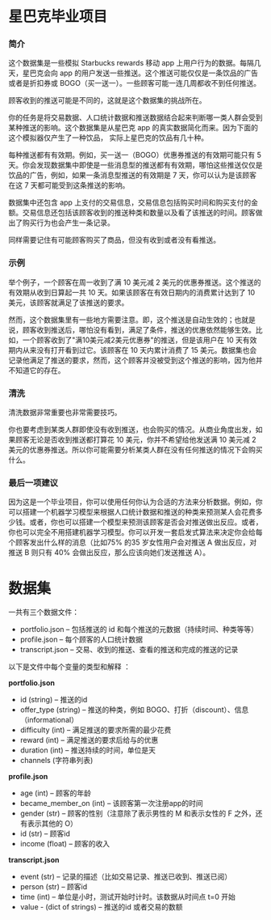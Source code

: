# 星巴克毕业项目

### 简介

这个数据集是一些模拟 Starbucks rewards 移动 app 上用户行为的数据。每隔几天，星巴克会向 app 的用户发送一些推送。这个推送可能仅仅是一条饮品的广告或者是折扣券或 BOGO（买一送一）。一些顾客可能一连几周都收不到任何推送。 

顾客收到的推送可能是不同的，这就是这个数据集的挑战所在。

你的任务是将交易数据、人口统计数据和推送数据结合起来判断哪一类人群会受到某种推送的影响。这个数据集是从星巴克 app 的真实数据简化而来。因为下面的这个模拟器仅产生了一种饮品， 实际上星巴克的饮品有几十种。

每种推送都有有效期。例如，买一送一（BOGO）优惠券推送的有效期可能只有 5 天。你会发现数据集中即使是一些消息型的推送都有有效期，哪怕这些推送仅仅是饮品的广告，例如，如果一条消息型推送的有效期是 7 天，你可以认为是该顾客在这 7 天都可能受到这条推送的影响。

数据集中还包含 app 上支付的交易信息，交易信息包括购买时间和购买支付的金额。交易信息还包括该顾客收到的推送种类和数量以及看了该推送的时间。顾客做出了购买行为也会产生一条记录。 

同样需要记住有可能顾客购买了商品，但没有收到或者没有看推送。

### 示例

举个例子，一个顾客在周一收到了满 10 美元减 2 美元的优惠券推送。这个推送的有效期从收到日算起一共 10 天。如果该顾客在有效日期内的消费累计达到了 10 美元，该顾客就满足了该推送的要求。

然而，这个数据集里有一些地方需要注意。即，这个推送是自动生效的；也就是说，顾客收到推送后，哪怕没有看到，满足了条件，推送的优惠依然能够生效。比如，一个顾客收到了"满10美元减2美元优惠券"的推送，但是该用户在 10 天有效期内从来没有打开看到过它。该顾客在 10 天内累计消费了 15 美元。数据集也会记录他满足了推送的要求，然而，这个顾客并没被受到这个推送的影响，因为他并不知道它的存在。

### 清洗

清洗数据非常重要也非常需要技巧。

你也要考虑到某类人群即使没有收到推送，也会购买的情况。从商业角度出发，如果顾客无论是否收到推送都打算花 10 美元，你并不希望给他发送满 10 美元减 2 美元的优惠券推送。所以你可能需要分析某类人群在没有任何推送的情况下会购买什么。

### 最后一项建议

因为这是一个毕业项目，你可以使用任何你认为合适的方法来分析数据。例如，你可以搭建一个机器学习模型来根据人口统计数据和推送的种类来预测某人会花费多少钱。或者，你也可以搭建一个模型来预测该顾客是否会对推送做出反应。或者，你也可以完全不用搭建机器学习模型。你可以开发一套启发式算法来决定你会给每个顾客发出什么样的消息（比如75% 的35 岁女性用户会对推送 A 做出反应，对推送 B 则只有 40% 会做出反应，那么应该向她们发送推送 A）。


# 数据集

一共有三个数据文件：

* portfolio.json – 包括推送的 id 和每个推送的元数据（持续时间、种类等等）
* profile.json – 每个顾客的人口统计数据
* transcript.json – 交易、收到的推送、查看的推送和完成的推送的记录

以下是文件中每个变量的类型和解释 ：

**portfolio.json**
* id (string) – 推送的id
* offer_type (string) – 推送的种类，例如 BOGO、打折（discount）、信息（informational）
* difficulty (int) – 满足推送的要求所需的最少花费
* reward (int) – 满足推送的要求后给与的优惠
* duration (int) – 推送持续的时间，单位是天
* channels (字符串列表)

**profile.json**
* age (int) – 顾客的年龄 
* became_member_on (int) – 该顾客第一次注册app的时间
* gender (str) – 顾客的性别（注意除了表示男性的 M 和表示女性的 F 之外，还有表示其他的 O）
* id (str) – 顾客id
* income (float) – 顾客的收入

**transcript.json**
* event (str) – 记录的描述（比如交易记录、推送已收到、推送已阅）
* person (str) – 顾客id
* time (int) – 单位是小时，测试开始时计时。该数据从时间点 t=0 开始
* value - (dict of strings) – 推送的id 或者交易的数额
